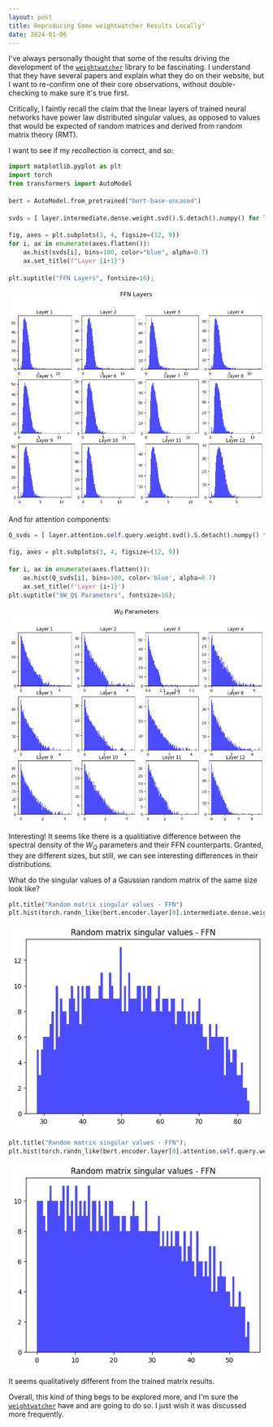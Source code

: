 ```yaml
---
layout: post
title: Reproducing Some weightwatcher Results Locally"
date: 2024-01-06
---
```

I've always personally thought that some of the results driving the development of the [`weightwatcher`](https://weightwatcher.ai/) library to be fascinating. I understand that they have several papers and explain what they do on their website, but I want to re-confirm one of their core observations, without double-checking to make sure it's true first.

Critically, I faintly recall the claim that the linear layers of trained neural networks have power law distributed singular values, as opposed to values that would be expected of random matrices and derived from random matrix theory (RMT).

I want to see if my recollection is correct, and so:


```python
import matplotlib.pyplot as plt
import torch
from transformers import AutoModel

bert = AutoModel.from_pretrained("bert-base-uncased")

svds = [ layer.intermediate.dense.weight.svd().S.detach().numpy() for layer in bert.encoder.layer ]

fig, axes = plt.subplots(3, 4, figsize=(12, 9))
for i, ax in enumerate(axes.flatten()):
    ax.hist(svds[i], bins=100, color="blue", alpha=0.7)
    ax.set_title(f"Layer {i+1}")

plt.suptitle("FFN Layers", fontsize=16);
```

![png](/images/weightwatcher_files/output_1_0.png)

And for attention components:

```python
Q_svds = [ layer.attention.self.query.weight.svd().S.detach().numpy() for layer in bert.encoder.layer ]

fig, axes = plt.subplots(3, 4, figsize=(12, 9))

for i, ax in enumerate(axes.flatten()):
    ax.hist(Q_svds[i], bins=100, color='blue', alpha=0.7)
    ax.set_title(f'Layer {i+1}')
plt.suptitle("$W_Q$ Parameters", fontsize=16);
```

![png](/images/weightwatcher_files/output_3_0.png)

Interesting! It seems like there is a qualitiative difference between the spectral density of the $W_Q$ parameters and their FFN counterparts. Granted, they are different sizes, but still, we can see interesting differences in their distributions.

What do the singular values of a Gaussian random matrix of the same size look like?


```python
plt.title("Random matrix singular values - FFN")
plt.hist(torch.randn_like(bert.encoder.layer[0].intermediate.dense.weight).svd().S, color="blue", alpha=0.7, bins=100);
```
    
![png](/images/weightwatcher_files/output_5_0.png)

```python
plt.title("Random matrix singular values - FFN");
plt.hist(torch.randn_like(bert.encoder.layer[0].attention.self.query.weight).svd().S, color="blue", alpha=0.7, bins=100);
```

![png](/images/weightwatcher_files/output_6_0.png)

It seems qualitatively different from the trained matrix results.

Overall, this kind of thing begs to be explored more, and I'm sure the [`weightwatcher`](https://weightwatcher.ai/) have and are going to do so. I just wish it was discussed more frequently.

